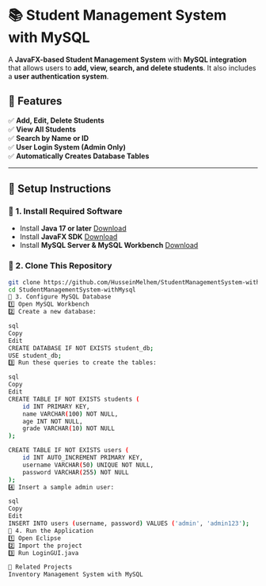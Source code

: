 # 📚 Student Management System with MySQL

A **JavaFX-based Student Management System** with **MySQL integration** that allows users to **add, view, search, and delete students**. It also includes a **user authentication system**.

## 🎯 Features
✅ **Add, Edit, Delete Students**  
✅ **View All Students**  
✅ **Search by Name or ID**  
✅ **User Login System (Admin Only)**  
✅ **Automatically Creates Database Tables**  

---

## 📌 Setup Instructions
### 🔹 1. Install Required Software
- Install **Java 17 or later** [Download](https://www.oracle.com/java/technologies/javase-downloads.html)
- Install **JavaFX SDK** [Download](https://gluonhq.com/products/javafx/)
- Install **MySQL Server & MySQL Workbench** [Download](https://dev.mysql.com/downloads/)

### 🔹 2. Clone This Repository
```sh
git clone https://github.com/HusseinMelhem/StudentManagementSystem-withMysql.git
cd StudentManagementSystem-withMysql
🔹 3. Configure MySQL Database
1️⃣ Open MySQL Workbench
2️⃣ Create a new database:

sql
Copy
Edit
CREATE DATABASE IF NOT EXISTS student_db;
USE student_db;
3️⃣ Run these queries to create the tables:

sql
Copy
Edit
CREATE TABLE IF NOT EXISTS students (
    id INT PRIMARY KEY,
    name VARCHAR(100) NOT NULL,
    age INT NOT NULL,
    grade VARCHAR(10) NOT NULL
);

CREATE TABLE IF NOT EXISTS users (
    id INT AUTO_INCREMENT PRIMARY KEY,
    username VARCHAR(50) UNIQUE NOT NULL,
    password VARCHAR(255) NOT NULL
);
4️⃣ Insert a sample admin user:

sql
Copy
Edit
INSERT INTO users (username, password) VALUES ('admin', 'admin123');
🔹 4. Run the Application
1️⃣ Open Eclipse
2️⃣ Import the project
3️⃣ Run LoginGUI.java

🔗 Related Projects
Inventory Management System with MySQL
